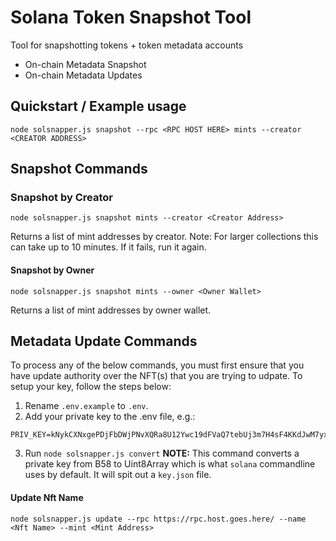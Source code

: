 # Solana Token Snapshot Tool

Tool for snapshotting tokens + token metadata accounts
- On-chain Metadata Snapshot
- On-chain Metadata Updates

## Quickstart / Example usage

`node solsnapper.js snapshot --rpc <RPC HOST HERE> mints --creator <CREATOR ADDRESS>`

## Snapshot Commands

### Snapshot by Creator

`node solsnapper.js snapshot mints --creator <Creator Address>`

Returns a list of mint addresses by creator. Note: For larger collections this can take up to 10 minutes. If it fails, run it again.

#### Snapshot by Owner

`node solsnapper.js snapshot mints --owner <Owner Wallet>`

Returns a list of mint addresses by owner wallet.

## Metadata Update Commands

To process any of the below commands, you must first ensure that you have update authority over the NFT(s) that you are trying to udpate. To setup your key, follow the steps below:

1. Rename `.env.example` to `.env`.
2. Add your private key to the .env file, e.g.:
```
PRIV_KEY=kNykCXNxgePDjFbDWjPNvXQRa8U12Ywc19dFVaQ7tebUj3m7H4sF4KKdJwM7yxxb3rqxchdjezX9Szh8bLcQAjb
```
3. Run `node solsnapper.js convert` 
<b>NOTE:</b> This command converts a private key from B58 to Uint8Array which is what `solana` commandline uses by default. It will spit out a `key.json` file.

#### Update Nft Name
`node solsnapper.js update --rpc https://rpc.host.goes.here/ --name <Nft Name> --mint <Mint Address>`
